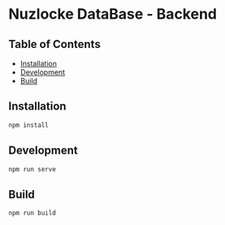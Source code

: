 # Nuzlocke DataBase - Backend

## Table of Contents
- [Installation](#installation)
- [Development](#development)
- [Build](#build)

## Installation

```bash
npm install
```

## Development

```bash
npm run serve
```

## Build

```bash
npm run build
```